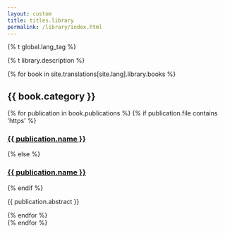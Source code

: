 ```yaml
---
layout: custom
title: titles.library
permalink: /library/index.html
---
```

{% t global.lang_tag %}
<div class="about-byterub">
  <div class="center-xs container description">
    <p class="text-center">{% t library.description %}</p>
  </div>
  {% for book in site.translations[site.lang].library.books %}
    <section class="container full">
      <div class="info-block text-adapt">
        <h2>{{ book.category }}</h2>
        <div>
          {% for publication in book.publications %}
            {% if publication.file contains 'https' %}
              <h3><a href="{{ publication.file }}">{{ publication.name }}</a></h3>
            {% else %}
              <h3><a href="{{ site.baseurl_root }}/library/{{ publication.file }}">{{ publication.name }}</a></h3>
            {% endif %}
            <p>{{ publication.abstract }}</p>
          {% endfor %}
        </div>
      </div>
    </section>
  {% endfor %}
</div>
